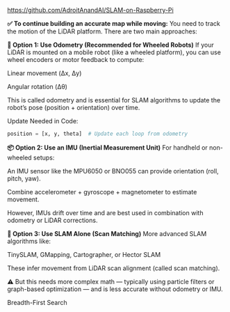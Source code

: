 https://github.com/AdroitAnandAI/SLAM-on-Raspberry-Pi


**✅ To continue building an accurate map while moving:**
You need to track the motion of the LiDAR platform. There are two main approaches:

**🧭 Option 1: Use Odometry (Recommended for Wheeled Robots)**
If your LiDAR is mounted on a mobile robot (like a wheeled platform), you can use wheel encoders or motor feedback to compute:

Linear movement (Δx, Δy)

Angular rotation (Δθ)

This is called odometry and is essential for SLAM algorithms to update the robot’s pose (position + orientation) over time.

Update Needed in Code:

```python
position = [x, y, theta]  # Update each loop from odometry
```

**📦 Option 2: Use an IMU (Inertial Measurement Unit)**
For handheld or non-wheeled setups:

An IMU sensor like the MPU6050 or BNO055 can provide orientation (roll, pitch, yaw).

Combine accelerometer + gyroscope + magnetometer to estimate movement.

However, IMUs drift over time and are best used in combination with odometry or LiDAR corrections.

**🧠 Option 3: Use SLAM Alone (Scan Matching)**
More advanced SLAM algorithms like:

TinySLAM, GMapping, Cartographer, or Hector SLAM

These infer movement from LiDAR scan alignment (called scan matching).

⚠️ But this needs more complex math — typically using particle filters or graph-based optimization — and is less accurate without odometry or IMU.


Breadth-First Search